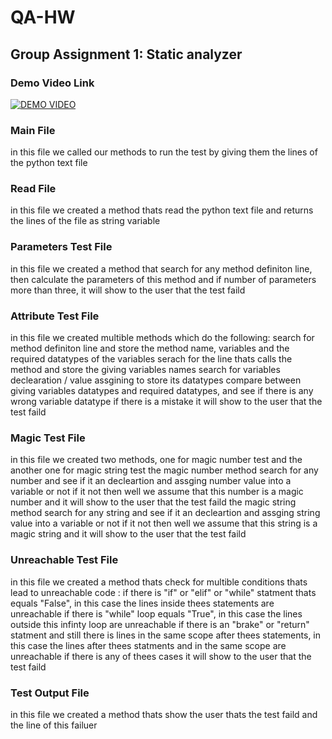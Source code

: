 # QA-HW


## Group Assignment 1: Static analyzer
### Demo Video Link
[![DEMO VIDEO](https://img.youtube.com/vi/yqVGjvtThSs/0.jpg)](https://www.youtube.com/watch?v=yqVGjvtThSs)

### Main File
in this file we called our methods to run the test by giving them the lines of the python text file

### Read File
in this file we created a method thats read the python text file and returns the lines of the file as string variable

### Parameters Test File
in this file we created a method that search for any method definiton line, then calculate the parameters of this method and if number of parameters more than three, it will show to the user that the test faild 

### Attribute Test File
in this file we created multible methods which do the following:
search for method definiton line and store the method name, variables and the required datatypes of the variables
serach for the line thats calls the method and store the giving variables names
search for variables declearation / value assgining to store its datatypes
compare between giving variables datatypes and required datatypes, and see if there is any wrong variable datatype
if there is a mistake it will show to the user that the test faild 

### Magic Test File
in this file we created two methods, one for magic number test and the another one for magic string test
the magic number method search for any number and see if it an decleartion and assging number value into a variable or not if it not then well we assume that this number is a magic number and it will show to the user that the test faild
the magic string method search for any string and see if it an decleartion and assging string value into a variable or not if it not then well we assume that this string is a magic string and it will show to the user that the test faild

### Unreachable Test File
in this file we created a method thats check for multible conditions thats lead to unreachable code :
if there is "if" or "elif" or "while" statment thats equals "False", in this case the lines inside thees statements are unreachable
if there is "while" loop equals "True", in this case the lines outside this infinty loop are unreachable
if there is an "brake" or "return" statment and still there is lines in the same scope after thees statements, in this case the lines after thees statments and in the same scope are unreachable
if there is any of thees cases it will show to the user that the test faild

### Test Output File 
in this file we created a method thats show the user thats the test faild and the line of this failuer
